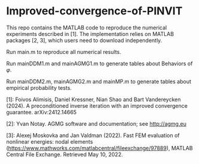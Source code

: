 # Improved-convergence-of-PINVIT

This repo contains the MATLAB code to reproduce the numerical experiments described in [1]. The implementation relies on MATLAB packages [2, 3], which users need to download independently.

Run main.m to reproduce all numerical results.

Run mainDDM1.m and mainAGMG1.m to generate tables about Behaviors of $\varphi$.

Run mainDDM2.m, mainAGMG2.m and mainMP.m to generate tables about empirical probability tests.


[1]: Foivos Alimisis, Daniel Kressner, Nian Shao and Bart Vandereycken (2024). A preconditioned inverse iteration with an improved convergence guarantee. 	arXiv:2412.14665

[2]: Yvan Notay. AGMG software and documentation; see http://agmg.eu

[3]: Alexej Moskovka and Jan Valdman (2022). Fast FEM evaluation of nonlinear energies: nodal elements (https://www.mathworks.com/matlabcentral/fileexchange/97889), MATLAB Central File Exchange. Retrieved May 10, 2022.
